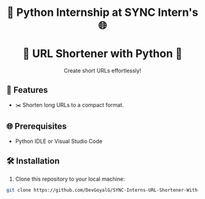 <div align="center">
  <h1>🐍 Python Internship at SYNC Intern's 🌐</h1>
  <h1>🔗 URL Shortener with Python 🐍</h1>
  <p>Create short URLs effortlessly!</p>
</div>

## 🚀 Features

- ✂️ Shorten long URLs to a compact format.

## 🌐 Prerequisites

- Python IDLE or Visual Studio Code

## 🛠️ Installation

1. Clone this repository to your local machine:

```bash
git clone https://github.com/DevGoyalG/SYNC-Interns-URL-Shortener-With-Python.git

